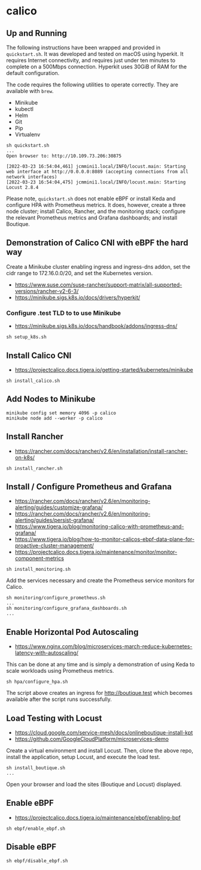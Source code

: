 # calico

## Up and Running

The following instructions have been wrapped and provided in `quickstart.sh`.
It was developed and tested on macOS using hyperkit. It requires Internet
connectivity, and requires just under ten minutes to complete on a 500Mbps
connection. Hyperkit uses 30GiB of RAM for the default configuration.

The code requires the following utilities to operate correctly. They are
available with `brew`.

* Minikube
* kubectl
* Helm
* Git
* Pip
* Virtualenv

```
sh quickstart.sh
...
Open browser to: http://10.109.73.206:30875

[2022-03-23 16:54:04,461] jcmmini1.local/INFO/locust.main: Starting web interface at http://0.0.0.0:8089 (accepting connections from all network interfaces)
[2022-03-23 16:54:04,475] jcmmini1.local/INFO/locust.main: Starting Locust 2.8.4
```

Please note, `quickstart.sh` does not enable eBPF or install Keda and configure
HPA with Prometheus metrics. It does, however, create a three node cluster;
install Calico, Rancher, and the monitoring stack; configure the relevant
Prometheus metrics and Grafana dashboards; and install Boutique.

## Demonstration of Calico CNI with eBPF the hard way 

Create a Minikube cluster enabling ingress and ingress-dns addon, set the
cidr range to 172.16.0.0/20, and set the Kubernetes version.
* https://www.suse.com/suse-rancher/support-matrix/all-supported-versions/rancher-v2-6-3/
* https://minikube.sigs.k8s.io/docs/drivers/hyperkit/

### Configure .test TLD to to use Minikube
* https://minikube.sigs.k8s.io/docs/handbook/addons/ingress-dns/

```
sh setup_k8s.sh
```

## Install Calico CNI
* https://projectcalico.docs.tigera.io/getting-started/kubernetes/minikube

```
sh install_calico.sh
```

## Add Nodes to Minikube

```
minikube config set memory 4096 -p calico
minikube node add --worker -p calico
```
## Install Rancher
* https://rancher.com/docs/rancher/v2.6/en/installation/install-rancher-on-k8s/

```
sh install_rancher.sh
```

## Install / Configure Prometheus and Grafana 
* https://rancher.com/docs/rancher/v2.6/en/monitoring-alerting/guides/customize-grafana/
* https://rancher.com/docs/rancher/v2.6/en/monitoring-alerting/guides/persist-grafana/
* https://www.tigera.io/blog/monitoring-calico-with-prometheus-and-grafana/
* https://www.tigera.io/blog/how-to-monitor-calicos-ebpf-data-plane-for-proactive-cluster-management/
* https://projectcalico.docs.tigera.io/maintenance/monitor/monitor-component-metrics

```
sh install_monitoring.sh
```

Add the services necessary and create the Prometheus service monitors for
Calico.

```
sh monitoring/configure_prometheus.sh
...
sh monitoring/configure_grafana_dashboards.sh
...
```

## Enable Horizontal Pod Autoscaling
* https://www.nginx.com/blog/microservices-march-reduce-kubernetes-latency-with-autoscaling/

This can be done at any time and is simply a demonstration of using Keda to
scale workloads using Prometheus metrics.

```
sh hpa/configure_hpa.sh
```

The script above creates an ingress for http://boutique.test which becomes
available after the script runs successfully.

## Load Testing with Locust
* https://cloud.google.com/service-mesh/docs/onlineboutique-install-kpt
* https://github.com/GoogleCloudPlatform/microservices-demo

Create a virtual environment and install Locust. Then, clone the above repo,
install the application, setup Locust, and execute the load test.

```
sh install_boutique.sh
...
```

Open your browser and load the sites (Boutique and Locust) displayed.

## Enable eBPF
* https://projectcalico.docs.tigera.io/maintenance/ebpf/enabling-bpf

```
sh ebpf/enable_ebpf.sh
```

## Disable eBPF

```
sh ebpf/disable_ebpf.sh
```